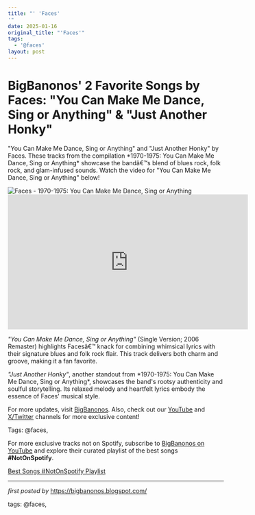 ```yaml
---
title: "' 'Faces'
'"
date: 2025-01-16
original_title: "'Faces'"
tags:
  - '@faces'
layout: post
---
```

<!-- Title of the Post -->
<h1 >BigBanonos' 2 Favorite Songs by Faces: "You Can Make Me Dance, Sing or Anything" & "Just Another Honky"</h1> <!-- Introductory Text -->
<p >"You Can Make Me Dance, Sing or Anything" and "Just Another Honky" by Faces. These tracks from the compilation *1970-1975: You Can Make Me Dance, Sing or Anything* showcase the bandâ€™s blend of blues rock, folk rock, and glam-infused sounds. Watch the video for "You Can Make Me Dance, Sing or Anything" below!</p> <!-- Featured Image -->
<div > <img src="https://i.scdn.co/image/ab67616d00001e027afedd0d305b4a793e4dcad1" alt="Faces - 1970-1975: You Can Make Me Dance, Sing or Anything">
</div> <!-- YouTube Video Embed for "You Can Make Me Dance, Sing or Anything" -->
<div > <iframe width="560" height="315" src="https://www.youtube.com/embed/placeholder" title="Faces - You Can Make Me Dance, Sing or Anything" frameborder="0" allowfullscreen></iframe>
</div> <!-- Song Information -->
<div > <p><em>"You Can Make Me Dance, Sing or Anything"</em> (Single Version; 2006 Remaster) highlights Facesâ€™ knack for combining whimsical lyrics with their signature blues and folk rock flair. This track delivers both charm and groove, making it a fan favorite.</p> <p><em>"Just Another Honky"</em>, another standout from *1970-1975: You Can Make Me Dance, Sing or Anything*, showcases the band's rootsy authenticity and soulful storytelling. Its relaxed melody and heartfelt lyrics embody the essence of Faces' musical style.</p>
</div> <!-- Footer Links -->
<div > <p>For more updates, visit <a href="https://bigbanonos.blogspot.com/" target="_blank">BigBanonos</a>. Also, check out our <a href="https://www.youtube.com/@BigBanonos" target="_blank">YouTube</a> and <a href="https://x.com/bigbanonos" target="_blank">X/Twitter</a> channels for more exclusive content!</p>
</div> <!-- Tags -->
<p >Tags: @faces,</p>


<!--Subscribe and Playlist Links-->
<div>
    <p>For more exclusive tracks not on Spotify, subscribe to <a href="https://www.youtube.com/@BigBanonos" target="_blank">BigBanonos on YouTube</a> and explore their curated playlist of the best songs <strong>#NotOnSpotify</strong>.</p>
    <p><a href="https://www.youtube.com/playlist?list=PLtuNtuTatqI0kFahUCbtbfenC_ET5O_tr" target="_blank">Best Songs #NotOnSpotify Playlist<br /></a></p></div>

<hr />

<p><em>first posted by</em> <a href="https://bigbanonos.blogspot.com/" rel="noopener" target="_new">https://bigbanonos.blogspot.com/</a></p>

<p>tags: @faces,</p>
